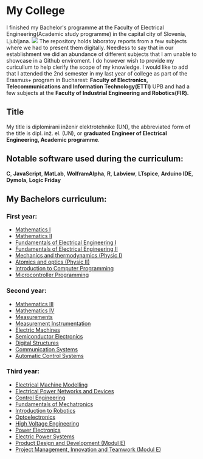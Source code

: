 # My College
I finished my Bachelor's programme at the Faculty of Electrical Engineering(Academic study programme) in the capital city of Slovenia, Ljubljana. 
<img src="https://cdn.jsdelivr.net/gh/devicons/devicon/icons/matlab/matlab-original.svg" />
The repository holds laboratoy reports from a few subjects where we had to present them digitally. Needless to say that in our establishment we did an abundance of different subjects that I am unable to showcase in a Github enviroment. I do however wish to provide my curicullum to help clerify the scope of my knowledge. I would like to add that I attended the 2nd semester in my last year of college as part of the Erasmus+ program in Bucharest: **Faculty of Electronics, Telecommunications and Information Technology(ETTI)** UPB and had a few subjects at the **Faculty of Industrial Engineering and Robotics(FIR).**

## Title

My title is diplomirani inženir elektrotehnike (UN), the abbreviated form of the title is dipl. inž. el. (UN),
or **graduated Engineer of Electrical Engineering, Academic programme**.

## Notable software used during the curriculum:
**C**,  **JavaScript**,  **MatLab**, **WolframAlpha**, **R**,  **Labview**,  **LTspice**,  **Arduino IDE**,  **Dymola**,  **Logic Friday**

## My Bachelors curriculum:
### First year:

+ [Mathematics I](https://old.fe.uni-lj.si/en/education/1st_cycle_academic_study_programme/electrical_engineering/subjects/2009010509580906/)
+ [Mathematics II](https://old.fe.uni-lj.si/en/education/1st_cycle_academic_study_programme/electrical_engineering/subjects/2009010511073086/)
+ [Fundamentals of Electrical Engineering I](https://old.fe.uni-lj.si/en/education/1st_cycle_academic_study_programme/electrical_engineering/subjects/2009010510022034/)
+ [Fundamentals of Electrical Engineering II](https://old.fe.uni-lj.si/en/education/1st_cycle_academic_study_programme/electrical_engineering/subjects/2009010511121295/)
+ [Mechanics and thermodynamics (Physic I)](https://old.fe.uni-lj.si/en/education/1st_cycle_academic_study_programme/electrical_engineering/subjects/2009010510002647/)
+ [Atomics and optics (Physic II)](https://old.fe.uni-lj.si/en/education/1st_cycle_academic_study_programme/electrical_engineering/subjects/2009010511084393/)
+ [Introduction to Computer Programming](https://old.fe.uni-lj.si/en/education/1st_cycle_academic_study_programme/electrical_engineering/subjects/2009010510221170/)
+ [Microcontroller Programming](https://old.fe.uni-lj.si/en/education/1st_cycle_academic_study_programme/electrical_engineering/subjects/2009010511133202/)

### Second year:
- [Mathematics III](https://old.fe.uni-lj.si/en/education/1st_cycle_academic_study_programme/electrical_engineering/subjects/2009010511342071/)
- [Mathematics IV](https://old.fe.uni-lj.si/en/education/1st_cycle_academic_study_programme/electrical_engineering/subjects/2009010511532294/)
- [Measurements](https://old.fe.uni-lj.si/en/education/1st_cycle_academic_study_programme/electrical_engineering/subjects/2009010511352124/)
- [Measurement Instrumentation](https://old.fe.uni-lj.si/en/education/1st_cycle_academic_study_programme/electrical_engineering/subjects/2009010511562525/)
- [Electric Machines](https://old.fe.uni-lj.si/en/education/1st_cycle_academic_study_programme/electrical_engineering/subjects/2009010511591494/)
- [Semiconductor Electronics](https://old.fe.uni-lj.si/en/education/1st_cycle_academic_study_programme/electrical_engineering/subjects/2009010512014592/)
- [Digital Structures](https://old.fe.uni-lj.si/en/education/1st_cycle_academic_study_programme/electrical_engineering/subjects/2009010511372338/)
- [Communication Systems](https://old.fe.uni-lj.si/en/education/1st_cycle_academic_study_programme/electrical_engineering/subjects/2009010511384231/)
- [Automatic Control Systems](https://old.fe.uni-lj.si/en/education/1st_cycle_academic_study_programme/electrical_engineering/subjects/2009011208573472/)

### Third year:
- [Electrical Machine Modelling](https://old.fe.uni-lj.si/en/education/1st_cycle_academic_study_programme/electrical_engineering/subjects/2009011210310097/)
- [Electrical Power Networks and Devices](https://old.fe.uni-lj.si/en/education/1st_cycle_academic_study_programme/electrical_engineering/subjects/2009011210255615/)
- [Control Engineering](https://old.fe.uni-lj.si/en/education/1st_cycle_academic_study_programme/electrical_engineering/subjects/2009011210280879/)
- [Fundamentals of Mechatronics](https://old.fe.uni-lj.si/en/education/1st_cycle_academic_study_programme/electrical_engineering/subjects/2009011210074477/)
- [Introduction to Robotics](https://old.fe.uni-lj.si/en/education/1st_cycle_academic_study_programme/electrical_engineering/subjects/2009011209473556/)
- [Optoelectronics](https://old.fe.uni-lj.si/en/education/1st_cycle_academic_study_programme/electrical_engineering/subjects/2009011210064165/)
- [High Voltage Engineering](https://old.fe.uni-lj.si/en/education/1st_cycle_academic_study_programme/electrical_engineering/subjects/2009011211544730/)
- [Power Electronics](https://old.fe.uni-lj.si/en/education/1st_cycle_academic_study_programme/electrical_engineering/subjects/2009011211524199/)
- [Electric Power Systems](https://old.fe.uni-lj.si/en/education/1st_cycle_academic_study_programme/electrical_engineering/subjects/2009011211503361/)
- [Product Design and Development (Modul E)](https://old.fe.uni-lj.si/en/education/1st_cycle_academic_study_programme/electrical_engineering/subjects/2009011211341812/)
- [Project Management, Innovation and Teamwork (Modul E)](https://old.fe.uni-lj.si/en/education/1st_cycle_academic_study_programme/electrical_engineering/subjects/2009011211161223/)



